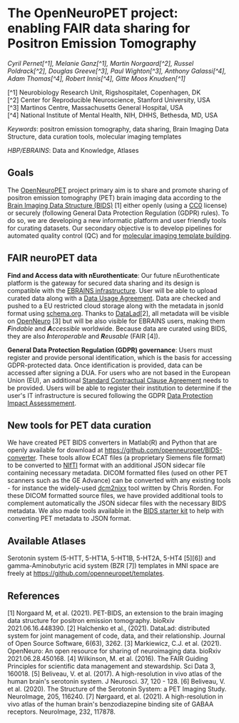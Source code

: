 # The OpenNeuroPET project: enabling FAIR data sharing for Positron Emission Tomography

*Cyril Pernet[^1], Melanie Ganz[^1], Martin Norgaard[^2], Russel Poldrack[^2], Douglas Greeve[^3], Paul Wighton[^3], Anthony Galassi[^4], Adam Thomas[^4], Robert Innis[^4], Gitte Moos Knudsen[^1]*

[^1] Neurobiology Research Unit, Rigshospitalet, Copenhagen, DK  
[^2] Center for Reproducible Neuroscience, Stanford University, USA  
[^3] Martinos Centre, Massachusetts General Hospital, USA  
[^4] National Institute of Mental Health, NIH, DHHS, Bethesda, MD, USA  

*Keywords*: positron emission tomography, data sharing, Brain Imaging Data Structure, data curation tools, molecular imaging templates

*HBP/EBRAINS*: Data and Knowledge, Atlases

## Goals

The [OpenNeuroPET](https://openneuropet.github.io/) project primary aim is to share and promote sharing of positron emission tomography (PET) brain imaging data according to the [Brain Imaging Data Structure (BIDS)](https://bids.neuroimaging.io/) [1] either openly (using a [CC0](https://creativecommons.org/share-your-work/public-domain/cc0/) license) or securely (following General Data Protection Regulation (GDPR) rules). To do so, we are developing a new informatic platform and user friendly tools for curating datasets. Our secondary objective is to develop pipelines for automated quality control (QC) and for [molecular imaging template building](https://github.com/openneuropet/templates).

## FAIR neuroPET data

**Find and Access data with nEurothenticate**: Our future nEurothenticate platform is the gateway for secured data sharing and its design is compatible with the [EBRAINS infrastructure](https://ebrains.eu/). User will be able to upload curated data along with a [Data Usage Agreement](https://open-brain-consent.readthedocs.io/en/stable/gdpr/data_user_agreement.html). Data are checked and pushed to a EU restricted cloud storage along with the metadata in jsonld format using [schema.org](https://schema.org/). Thanks to [DataLad](https://www.datalad.org/)[2], all metadata will be visible on [OpenNeuro](https://openneuro.org/) [3] but will be also visible for EBRAINS users, making them _**F**indable_  and _**A**ccessible_ worldwide. Because data are curated using BIDS, they are also _**I**nteroperable_ and _**R**eusable_ (FAIR [4]). 

**General Data Protection Regulation (GDPR) governance**: Users must register and provide personal identification, which is the basis for accessing GDPR-protected data. Once identification is provided, data can be accessed after signing a DUA. For users who are not based in the European Union (EU), an additional [Standard Contractual Clause Agreement](https://ec.europa.eu/info/law/law-topic/data-protection/international-dimension-data-protection/standard-contractual-clauses-scc_en) needs to be provided. Users will be able to register their institution to determine if the user's IT infrastructure is secured following the GDPR [Data Protection Impact Assessmement](https://gdpr.eu/data-protection-impact-assessment-template/).

## New tools for PET data curation

We have created PET BIDS converters in Matlab(R) and Python that are openly available for download at https://github.com/openneuropet/BIDS-converter. These tools allow ECAT files (a proprietary Siemens file format) to be converted to [NIfTI](https://nifti.nimh.nih.gov/) format with an additional JSON sidecar file containing necessary metadata. DICOM formatted files (used on other PET scanners such as the GE Advance) can be converted with any existing tools - for instance the widely-used [dcm2nixx](https://github.com/rordenlab/dcm2niix) tool written by Chris Rorden. For these DICOM formatted source files, we have provided additional tools to complement automatically the JSON sidecar files with the necessary BIDS metadata. We also made tools available in the [BIDS starter kit](https://github.com/bids-standard/bids-starter-kit/tree/main/matlabCode/pet) to help with converting PET metadata to JSON format.

## Available Atlases

Serotonin system (5-HTT, 5-HT1A, 5-HT1B, 5-HT2A, 5-HT4 [5][6]) and gamma-Aminobutyric acid system (BZR [7]) templates in MNI space are freely at https://github.com/openneuropet/templates. 

## References
[1] Norgaard M, et al. (2021). PET-BIDS, an extension to the brain imaging data structure for positron emission tomography. bioRxiv 2021.06.16.448390. 
[2] Halchenko et al., (2021). DataLad: distributed system for joint management of code, data, and their relationship. Journal of Open Source Software, 6(63), 3262.
[3] Markiewicz, C.J. et al. (2021). OpenNeuro: An open resource for sharing of neuroimaging data. bioRxiv 2021.06.28.450168.
[4] Wilkinson, M. et al. (2016). The FAIR Guiding Principles for scientific data management and stewardship. Sci Data 3, 160018.
[5] Beliveau, V. et al. (2017). A high-resolution in vivo atlas of the human brain's serotonin system. J Neurosci. 37, 120 - 128.
[6] Beliveau, V. et al. (2020). The Structure of the Serotonin System: a PET Imaging Study. NeuroImage, 205, 116240.
[7] Nørgaard, et al. (2021). A high-resolution in vivo atlas of the human brain's benzodiazepine binding site of GABAA receptors. NeuroImage, 232, 117878.
